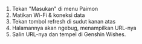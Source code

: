 1) Tekan "Masukan" di menu Paimon
2) Matikan Wi-Fi & koneksi data
3) Tekan tombol refresh di sudut kanan atas
4) Halamannya akan ngebug, menampilkan URL-nya
5) Salin URL-nya dan tempel di Genshin Wishes.
